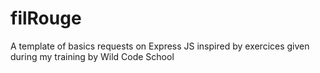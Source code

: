 # filRouge

A template of basics requests on Express JS
inspired by exercices given during my training by Wild Code School
